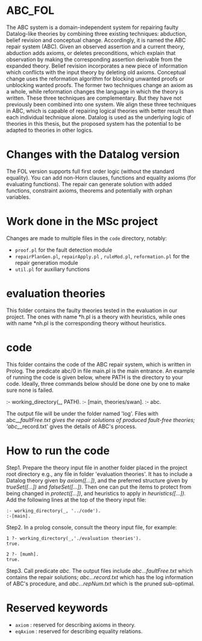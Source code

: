 # ABC_FOL
The ABC system is a domain-independent system for repairing faulty Datalog-like theories by combining three existing techniques: abduction, belief revision and conceptual change. Accordingly, it is named the ABC repair system (ABC). Given an observed assertion and a current theory, abduction adds axioms, or deletes preconditions, which explain that observation by making the corresponding assertion derivable from the expanded theory. Belief revision incorporates a new piece of information which conflicts with the input theory by deleting old axioms. Conceptual change uses the reformation algorithm for blocking unwanted proofs or unblocking wanted proofs. The former two techniques change an axiom as a whole, while reformation changes the language in which the theory is written. These three techniques are complementary. But they have not previously been combined into one system. We align these three techniques in ABC, which is capable of repairing logical theories with better result than each individual technique alone. Datalog is used as the underlying logic of theories in this thesis, but the proposed system has the potential to be adapted to theories in other logics.

# Changes with the Datalog version 
The FOL version supports full first order logic (without the standard equality). You can add non-Horn clauses, functions and equality axioms (for evaluating functions). The repair can generate solution with added functions, constraint axioms, theorems and potentially with orphan variables.

# Work done in the MSc project
Changes are made to multiple files in the  `code` directory, notably:
- `proof.pl` for the fault detection module
- `repairPlanGen.pl`, `repairApply.pl` , `ruleMod.pl`, `reformation.pl` for the repair generation module
- `util.pl` for auxiliary functions

# evaluation theories
This folder contains the faulty theories tested in the evaluation in our project. The ones with name *h.pl is a theory with heuristics, while ones with name *nh.pl is the corresponding theory without heuristics.

# code
This folder contains the code of the ABC repair system, which is written in Prolog. The predicate abc/0 in file main.pl is the main entrance. An example of running the code is given below, where PATH is the directory to your code. Ideally, three commands below should be done one by one to make sure none is failed.

:- working_directory(_, PATH).
:- [main, theories/swan].
:- abc.

The output file will be under the folder named 'log'. Files with abc_*_*_faultFree.txt gives the repair solutions of produced fault-free theories; 'abc_*_*_record.txt' gives the details of ABC's process.

# How to run the code
Step1. Prepare the theory input file in another folder placed in the project root directory e.g., any file in folder 'evaluation theories'. It has to include a Datalog theory given by _axiom([...])_, and the preferred structure given by _trueSet([...])_ and _falseSet([...])_. Then one can put the items to protect from being changed in _protect([...])_, and heuristics to apply in _heuristics([...])._ Add the following lines at the top of the theory input file:  

```
:- working_directory(_, '../code').
:-[main].
```

Step2. In a prolog console, consult the theory input file, for example:
```
1 ?- working_directory(_,'./evaluation theories').
true.

2 ?- [mumh].
true.
```

Step3. Call predicate _abc._ The output files include _abc_..._faultFree.txt_ which contains the repair solutions; _abc_..._record.txt_ which has the log information of ABC's procedure, and _abc_..._repNum.txt_ which is the pruned sub-optimal.

# Reserved keywords
- `axiom` : reserved for describing axioms in theory.
- `eqAxiom` : reserved for describing equality relations.


